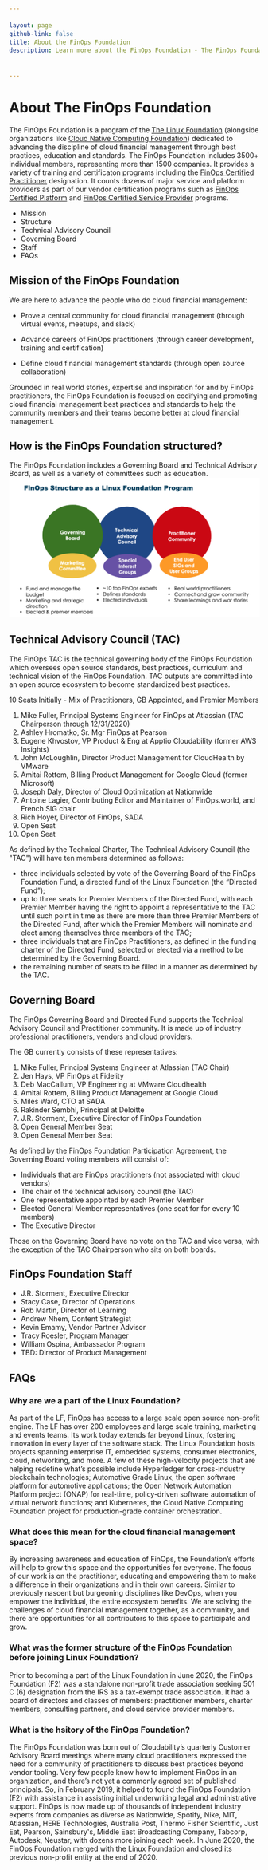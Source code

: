 ```yaml
---

layout: page
github-link: false
title: About the FinOps Foundation
description: Learn more about the FinOps Foundation - The FinOps Foundation is a non-profit trade association made up of FinOps practitioners around the world.


---
```


# About The FinOps Foundation

The FinOps Foundation is a program of the [The Linux Foundation](http://linuxfoundation.org) (alongside organizations like [Cloud Native Computing Foundation](http://cncf.io)) dedicated to advancing the discipline of cloud financial management through best practices, education and standards. The FinOps Foundation includes 3500+ individual members, representing more than 1500 companies. It provides a variety of training and certificaton programs including the [FinOps Certified Practitioner](/certification/finops-certified-practitioner/) designation. It counts dozens of major service and platform providers as part of our vendor certification programs such as [FinOps Certified Platform](/certification/vendor-certification/) and [FinOps Certified Service Provider](/certification/vendor-certification/) programs. 

- Mission
- Structure
- Technical Advisory Council
- Governing Board
- Staff
- FAQs

## Mission of the FinOps Foundation

We are here to advance the people who do cloud financial management:

- Prove a central community for cloud financial management
 (through virtual events, meetups, and slack)

- Advance careers of FinOps practitioners
(through career development, training and certification)

- Define cloud financial management standards 
(through open source collaboration)

Grounded in real world stories, expertise and inspiration for and by FinOps practitioners, the FinOps Foundation is focused on codifying and promoting cloud financial management best practices and standards to help the community members and their teams become better at cloud financial management.

## How is the FinOps Foundation structured?

The FinOps Foundation includes a Governing Board and Technical Advisory Board, as well as a variety of committees such as education.
![](/img/pages/about.png)

## Technical Advisory Council (TAC)

The FinOps TAC is the technical governing body of the FinOps Foundation which oversees open source standards, best practices, curriculum and technical vision of the FinOps Foundation. TAC outputs are committed into an open source ecosystem to become standardized best practices.

10 Seats Initially - Mix of Practitioners, GB Appointed, and Premier Members

1. Mike Fuller, Principal Systems Engineer for FinOps at Atlassian (TAC Chairperson through 12/31/2020)
1. Ashley Hromatko, Sr. Mgr FinOps at Pearson 
1. Eugene Khvostov, VP Product & Eng at Apptio Cloudability (former AWS Insights)
1. John McLoughlin, Director Product Management for CloudHealth by VMware 
1. Amitai Rottem, Billing Product Management for Google Cloud (former Microsoft)
1. Joseph Daly, Director of Cloud Optimization at Nationwide
1. Antoine Lagier, Contributing Editor and Maintainer of FinOps.world, and French SIG chair
1. Rich Hoyer, Director of FinOps, SADA
1. Open Seat
1. Open Seat

As defined by the Technical Charter, The Technical Advisory Council (the "TAC") will have ten members determined as follows:

* three individuals selected by vote of the Governing Board of the FinOps Foundation Fund, a directed fund of the Linux Foundation (the “Directed Fund”);
* up to three seats for Premier Members of the Directed Fund, with each Premier Member having the right to appoint a representative to the TAC until such point in time as there are more than three Premier Members of the Directed Fund, after which the Premier Members will nominate and elect among themselves three members of the TAC;
* three individuals that are FinOps Practitioners, as defined in the funding charter of the Directed Fund, selected or elected via a method to be determined by the Governing Board.
* the remaining number of seats to be filled in a manner as determined by the TAC.

## Governing Board

The FinOps Governing Board and Directed Fund supports the Technical Advisory Council and Practitioner community. It is made up of industry professional practitioners, vendors and cloud providers. 

The GB currently consists of these representatives:

1. Mike Fuller, Principal Systems Engineer at Atlassian (TAC Chair)
2. Jen Hays, VP FinOps at Fidelity 
3. Deb MacCallum, VP Engineering at VMware Cloudhealth
4. Amitai Rottem, Billing Product Management at Google Cloud 
5. Miles Ward, CTO at SADA
6. Rakinder Sembhi, Principal at Deloitte
7. J.R. Storment, Executive Director of FinOps Foundation
8. Open General Member Seat
9. Open General Member Seat

As defined by the FinOps Foundation Participation Agreement, the Governing Board voting members will consist of:

- Individuals that are FinOps practitioners (not associated with cloud vendors)
- The chair of the technical advisory council (the TAC)
- One representative appointed by each Premier Member
- Elected General Member representatives (one seat for for every 10 members)
- The Executive Director

Those on the Governing Board have no vote on the TAC and vice versa, with the exception of the TAC Chairperson who sits on both boards.

## FinOps Foundation Staff

- J.R. Storment, Executive Director
- Stacy Case, Director of Operations
- Rob Martin, Director of Learning
- Andrew Nhem, Content Strategist
- Kevin Emamy, Vendor Partner Advisor
- Tracy Roesler, Program Manager
- William Ospina, Ambassador Program
- TBD: Director of Product Management

## FAQs

### Why are we a part of the Linux Foundation?

As part of the LF, FinOps has access to a large scale open source non-profit engine. The LF has over 200 employees and large scale training, marketing and events teams. Its work today extends far beyond Linux, fostering innovation in every layer of the software stack. The Linux Foundation hosts projects spanning enterprise IT, embedded systems, consumer electronics, cloud, networking, and more. A few of these high-velocity projects that are helping redefine what’s possible include Hyperledger for cross-industry blockchain technologies; Automotive Grade Linux, the open software platform for automotive applications; the Open Network Automation Platform project (ONAP) for real-time, policy-driven software automation of virtual network functions; and Kubernetes, the Cloud Native Computing Foundation project for production-grade container orchestration.

### What does this mean for the cloud financial management space?

By increasing awareness and education of FinOps, the Foundation’s efforts will help to grow this space and the opportunities for everyone. The focus of our work is on the practitioner, educating and empowering them to make a difference in their organizations and in their own careers. Similar to previously nascent but burgeoning disciplines like DevOps, when you empower the individual, the entire ecosystem benefits. We are solving the challenges of cloud financial management together, as a community, and there are opportunities for all contributors to this space to participate and grow.

### What was the former structure of the FinOps Foundation before joining Linux Foundation?

Prior to becoming a part of the Linux Foundation in June 2020, the FinOps Foundation (F2) was a standalone non-profit trade association seeking 501 C (6) designation from the IRS as a tax-exempt trade association. It had a board of directors and classes of members: practitioner members, charter members, consulting partners, and cloud service provider members.

### What is the hsitory of the FinOps Foundation?

The FinOps Foundation was born out of Cloudability’s quarterly Customer Advisory Board meetings where many cloud practitioners expressed the need for a community of practitioners to discuss best practices beyond vendor tooling. Very few people know how to implement FinOps in an organization, and there’s not yet a commonly agreed set of published principals. So, in February 2019, it helped to found the FinOps Foundation (F2) with assistance in assisting initial underwriting legal and administrative support. FinOps is now made up of thousands of independent industry experts from companies as diverse as Nationwide, Spotify, Nike, MIT, Atlassian, HERE Technologies, Australia Post, Thermo Fisher Scientific, Just Eat, Pearson, Sainsbury's, Middle East Broadcasting Company, Tabcorp, Autodesk, Neustar, with dozens more joining each week. In June 2020, the FinOps Foundation merged with the Linux Foundation and closed its previous non-profit entity at the end of 2020.
